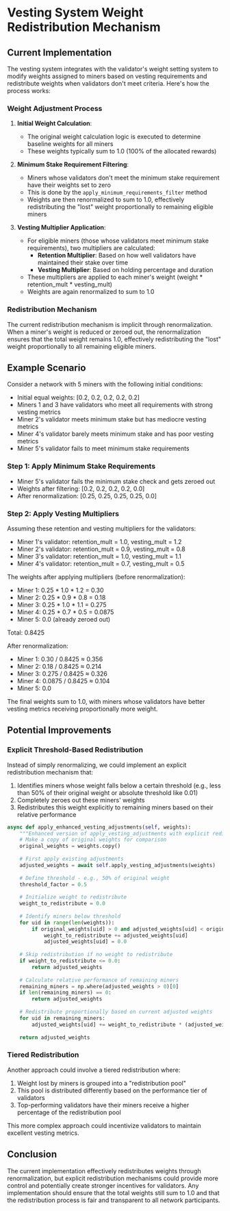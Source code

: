 # Vesting System Weight Redistribution Mechanism

## Current Implementation

The vesting system integrates with the validator's weight setting system to modify weights assigned to miners based on vesting requirements and redistribute weights when validators don't meet criteria. Here's how the process works:

### Weight Adjustment Process

1. **Initial Weight Calculation**: 
   - The original weight calculation logic is executed to determine baseline weights for all miners
   - These weights typically sum to 1.0 (100% of the allocated rewards)

2. **Minimum Stake Requirement Filtering**:
   - Miners whose validators don't meet the minimum stake requirement have their weights set to zero
   - This is done by the `apply_minimum_requirements_filter` method
   - Weights are then renormalized to sum to 1.0, effectively redistributing the "lost" weight proportionally to remaining eligible miners

3. **Vesting Multiplier Application**:
   - For eligible miners (those whose validators meet minimum stake requirements), two multipliers are calculated:
     - **Retention Multiplier**: Based on how well validators have maintained their stake over time
     - **Vesting Multiplier**: Based on holding percentage and duration
   - These multipliers are applied to each miner's weight (weight * retention_mult * vesting_mult)
   - Weights are again renormalized to sum to 1.0

### Redistribution Mechanism

The current redistribution mechanism is implicit through renormalization. When a miner's weight is reduced or zeroed out, the renormalization ensures that the total weight remains 1.0, effectively redistributing the "lost" weight proportionally to all remaining eligible miners.

## Example Scenario

Consider a network with 5 miners with the following initial conditions:

- Initial equal weights: [0.2, 0.2, 0.2, 0.2, 0.2]
- Miners 1 and 3 have validators who meet all requirements with strong vesting metrics
- Miner 2's validator meets minimum stake but has mediocre vesting metrics
- Miner 4's validator barely meets minimum stake and has poor vesting metrics
- Miner 5's validator fails to meet minimum stake requirements

### Step 1: Apply Minimum Stake Requirements

- Miner 5's validator fails the minimum stake check and gets zeroed out
- Weights after filtering: [0.2, 0.2, 0.2, 0.2, 0.0]
- After renormalization: [0.25, 0.25, 0.25, 0.25, 0.0]

### Step 2: Apply Vesting Multipliers

Assuming these retention and vesting multipliers for the validators:
- Miner 1's validator: retention_mult = 1.0, vesting_mult = 1.2
- Miner 2's validator: retention_mult = 0.9, vesting_mult = 0.8
- Miner 3's validator: retention_mult = 1.0, vesting_mult = 1.1
- Miner 4's validator: retention_mult = 0.7, vesting_mult = 0.5

The weights after applying multipliers (before renormalization):
- Miner 1: 0.25 * 1.0 * 1.2 = 0.30
- Miner 2: 0.25 * 0.9 * 0.8 = 0.18
- Miner 3: 0.25 * 1.0 * 1.1 = 0.275
- Miner 4: 0.25 * 0.7 * 0.5 = 0.0875
- Miner 5: 0.0 (already zeroed out)

Total: 0.8425

After renormalization:
- Miner 1: 0.30 / 0.8425 ≈ 0.356
- Miner 2: 0.18 / 0.8425 ≈ 0.214
- Miner 3: 0.275 / 0.8425 ≈ 0.326
- Miner 4: 0.0875 / 0.8425 ≈ 0.104
- Miner 5: 0.0

The final weights sum to 1.0, with miners whose validators have better vesting metrics receiving proportionally more weight.

## Potential Improvements

### Explicit Threshold-Based Redistribution

Instead of simply renormalizing, we could implement an explicit redistribution mechanism that:

1. Identifies miners whose weight falls below a certain threshold (e.g., less than 50% of their original weight or absolute threshold like 0.01)
2. Completely zeroes out these miners' weights
3. Redistributes this weight explicitly to remaining miners based on their relative performance

```python
async def apply_enhanced_vesting_adjustments(self, weights):
    """Enhanced version of apply_vesting_adjustments with explicit redistribution."""
    # Make a copy of original weights for comparison
    original_weights = weights.copy()
    
    # First apply existing adjustments
    adjusted_weights = await self.apply_vesting_adjustments(weights)
    
    # Define threshold - e.g., 50% of original weight
    threshold_factor = 0.5
    
    # Initialize weight to redistribute
    weight_to_redistribute = 0.0
    
    # Identify miners below threshold
    for uid in range(len(weights)):
        if original_weights[uid] > 0 and adjusted_weights[uid] < original_weights[uid] * threshold_factor:
            weight_to_redistribute += adjusted_weights[uid]
            adjusted_weights[uid] = 0.0
    
    # Skip redistribution if no weight to redistribute
    if weight_to_redistribute <= 0.0:
        return adjusted_weights
    
    # Calculate relative performance of remaining miners
    remaining_miners = np.where(adjusted_weights > 0)[0]
    if len(remaining_miners) == 0:
        return adjusted_weights
    
    # Redistribute proportionally based on current adjusted weights
    for uid in remaining_miners:
        adjusted_weights[uid] += weight_to_redistribute * (adjusted_weights[uid] / adjusted_weights[remaining_miners].sum())
    
    return adjusted_weights
```

### Tiered Redistribution

Another approach could involve a tiered redistribution where:

1. Weight lost by miners is grouped into a "redistribution pool"
2. This pool is distributed differently based on the performance tier of validators
3. Top-performing validators have their miners receive a higher percentage of the redistribution pool

This more complex approach could incentivize validators to maintain excellent vesting metrics.

## Conclusion

The current implementation effectively redistributes weights through renormalization, but explicit redistribution mechanisms could provide more control and potentially create stronger incentives for validators. Any implementation should ensure that the total weights still sum to 1.0 and that the redistribution process is fair and transparent to all network participants. 